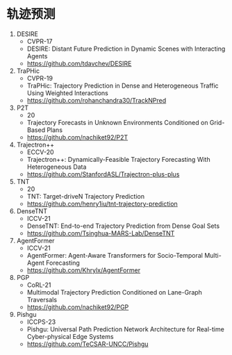 # 轨迹预测

1. DESIRE
   - CVPR-17
   - DESIRE: Distant Future Prediction in Dynamic Scenes with Interacting Agents
   - https://github.com/tdavchev/DESIRE
2. TraPHic
   - CVPR-19
   - TraPHic: Trajectory Prediction in Dense and Heterogeneous Traffic Using Weighted Interactions
   - https://github.com/rohanchandra30/TrackNPred
3. P2T
   - 20
   - Trajectory Forecasts in Unknown Environments Conditioned on Grid-Based Plans
   - https://github.com/nachiket92/P2T
4. Trajectron++
   - ECCV-20
   - Trajectron++: Dynamically-Feasible Trajectory Forecasting With Heterogeneous Data
   - https://github.com/StanfordASL/Trajectron-plus-plus
5. TNT
   - 20
   - TNT: Target-driveN Trajectory Prediction
   - https://github.com/henry1iu/tnt-trajectory-prediction
6. DenseTNT
   - ICCV-21
   - DenseTNT: End-to-end Trajectory Prediction from Dense Goal Sets
   - https://github.com/Tsinghua-MARS-Lab/DenseTNT
7. AgentFormer
   - ICCV-21
   - AgentFormer: Agent-Aware Transformers for Socio-Temporal Multi-Agent Forecasting
   - https://github.com/Khrylx/AgentFormer
8. PGP
   - CoRL-21
   - Multimodal Trajectory Prediction Conditioned on Lane-Graph Traversals
   - https://github.com/nachiket92/PGP
9. Pishgu
   - ICCPS-23
   - Pishgu: Universal Path Prediction Network Architecture for Real-time Cyber-physical Edge Systems
   - https://github.com/TeCSAR-UNCC/Pishgu

